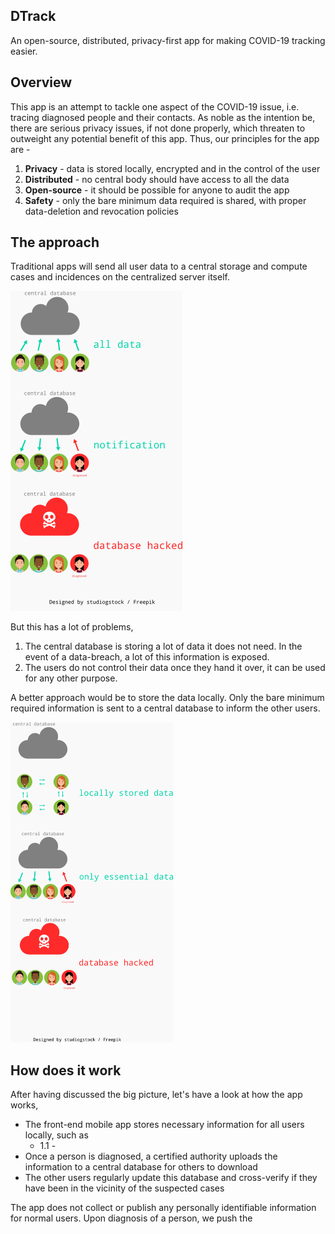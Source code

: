 DTrack
---

An open-source, distributed, privacy-first app for making COVID-19
tracking easier.

Overview
---
This app is an attempt to tackle one aspect of the COVID-19 issue,
i.e. tracing diagnosed people and their contacts. As noble as the
intention be, there are serious privacy issues, if not done properly,
which threaten to outweight any potential benefit of this app. Thus,
our principles for the app are - 

1. **Privacy** - data is stored locally, encrypted and in the control
of the user
2. **Distributed** - no central body should have access to all the data
3. **Open-source** - it should be possible for anyone to audit the app
4. **Safety** - only the bare minimum data required is shared, with proper
data-deletion and revocation policies

The approach
---
Traditional apps will send all user data to a central storage and compute
cases and incidences on the centralized server itself. 

<img src="docs/assets/trad_app.png" height="512px" />

But this has a lot of problems,

1. The central database is storing a lot of data it does not need.
In the event of a data-breach, a lot of this information is exposed.
2. The users do not control their data once they hand it over, it
can be used for any other purpose. 

A better approach would be to store the data locally. Only the bare
minimum required information is sent to a central database to inform
the other users.

<img src="docs/assets/our_app.png" height="512px" />

How does it work
---
After having discussed the big picture, let's have a look at how the 
app works,

* The front-end mobile app stores necessary information for all
users locally, such as
  + 1.1 - 
* Once a person is diagnosed, a certified authority uploads the
information to a central database for others to download
* The other users regularly update this database and cross-verify
if they have been in the vicinity of the suspected cases


The app does not collect or publish any personally identifiable
information for normal users. Upon diagnosis of a person, we push the

